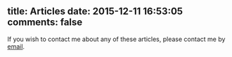 title: Articles
date: 2015-12-11 16:53:05
comments: false
---
If you wish to contact me about any of these articles, please contact me by [email](&#109;&#97;&#105;&#108;&#116;&#111;&#58;&#109;&#97;&#105;&#108;&#64;&#115;&#118;&#100;&#98;&#46;&#99;&#111; '&#109;&#97;&#105;&#108;&#64;&#115;&#118;&#100;&#98;&#46;&#99;&#111;').